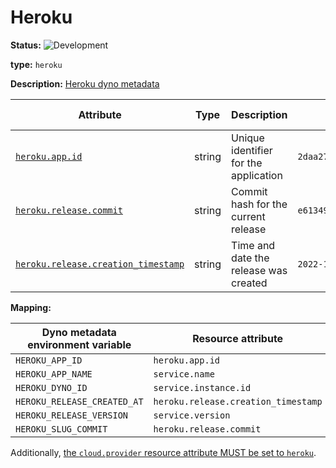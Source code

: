 # Heroku

<!-- semconv resource.heroku -->
<!-- NOTE: THIS TEXT IS AUTOGENERATED. DO NOT EDIT BY HAND. -->
<!-- see templates/registry/markdown/snippet.md.j2 -->
<!-- prettier-ignore-start -->
<!-- markdownlint-capture -->
<!-- markdownlint-disable -->


**Status:** ![Development](https://img.shields.io/badge/-development-blue)

**type:** `heroku`

**Description:** [Heroku dyno metadata](https://devcenter.heroku.com/articles/dyno-metadata)

| Attribute  | Type | Description  | Examples  | [Requirement Level](https://opentelemetry.io/docs/specs/semconv/general/attribute-requirement-level/) | Stability |
|---|---|---|---|---|---|
| [`heroku.app.id`](/docs/registry/attribute/heroku.md) | string | Unique identifier for the application | `2daa2797-e42b-4624-9322-ec3f968df4da` | `Opt-In` | ![Development](https://img.shields.io/badge/-development-blue) |
| [`heroku.release.commit`](/docs/registry/attribute/heroku.md) | string | Commit hash for the current release | `e6134959463efd8966b20e75b913cafe3f5ec` | `Opt-In` | ![Development](https://img.shields.io/badge/-development-blue) |
| [`heroku.release.creation_timestamp`](/docs/registry/attribute/heroku.md) | string | Time and date the release was created | `2022-10-23T18:00:42Z` | `Opt-In` | ![Development](https://img.shields.io/badge/-development-blue) |

<!-- markdownlint-restore -->
<!-- prettier-ignore-end -->
<!-- END AUTOGENERATED TEXT -->
<!-- endsemconv -->

**Mapping:**

| Dyno metadata environment variable | Resource attribute                  |
|------------------------------------|-------------------------------------|
| `HEROKU_APP_ID`                    | `heroku.app.id`                     |
| `HEROKU_APP_NAME`                  | `service.name`                      |
| `HEROKU_DYNO_ID`                   | `service.instance.id`               |
| `HEROKU_RELEASE_CREATED_AT`        | `heroku.release.creation_timestamp` |
| `HEROKU_RELEASE_VERSION`           | `service.version`                   |
| `HEROKU_SLUG_COMMIT`               | `heroku.release.commit`             |

Additionally, [the `cloud.provider` resource attribute MUST be set to `heroku`](../cloud.md).
